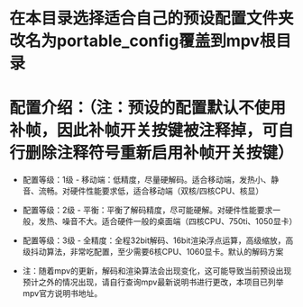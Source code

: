 # 在本目录选择适合自己的预设配置文件夹改名为portable_config覆盖到mpv根目录

# 配置介绍：（注：预设的配置默认不使用补帧，因此补帧开关按键被注释掉，可自行删除注释符号重新启用补帧开关按键）

* 配置等级：1级 - 移动端：低精度，尽量硬解码。适合移动端，发热小、静音、流畅。对硬件性能要求低，适合移动端（双核/四核CPU、核显）

* 配置等级：2级 - 平衡：平衡了解码精度，尽可能硬解。对硬件性能要求一般，发热、噪音不大。适合硬件一般的桌面端（四核CPU、750ti、1050显卡）

* 配置等级：3级 - 全精度：全程32bit解码、16bit渲染浮点运算，高级缩放，高级抖动算法，非常吃配置，至少需要6核CPU、1060显卡。默认的解码方案

* 注：随着mpv的更新，解码和渲染算法会出现变化，这可能导致当前预设出现预计之外的情况出现，请自行查询mpv最新说明书进行更改，本项目已列举mpv官方说明书地址。
